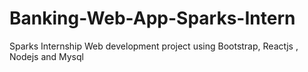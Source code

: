 # Banking-Web-App-Sparks-Intern
Sparks Internship Web development project using Bootstrap, Reactjs , Nodejs and Mysql
